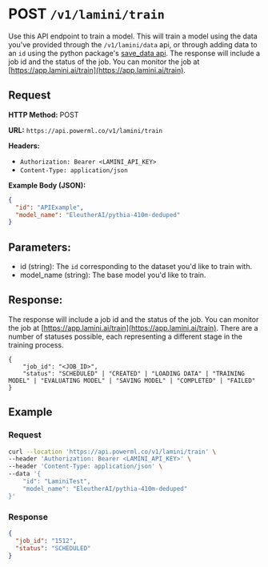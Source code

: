 # POST `/v1/lamini/train`

Use this API endpoint to train a model. This will train a model using the data you've provided through the `/v1/lamini/data` api, or through adding data to an `id` using the python package's [save_data api](/LLMEngine/save_data/). The response will include a job id and the status of the job. You can monitor the job at [https://app.lamini.ai/train](https://app.lamini.ai/train).

## Request

**HTTP Method:** POST

**URL:** `https://api.powerml.co/v1/lamini/train`

**Headers:**

- `Authorization: Bearer <LAMINI_API_KEY>`
- `Content-Type: application/json`

**Example Body (JSON):**

```json
{
  "id": "APIExample",
  "model_name": "EleutherAI/pythia-410m-deduped"
}
```

## Parameters:

- id (string): The `id` corresponding to the dataset you'd like to train with.
- model_name (string): The base model you'd like to train.

## Response:

The response will include a job id and the status of the job. You can monitor the job at [https://app.lamini.ai/train](https://app.lamini.ai/train). There are a number of statuses possible, each representing a different stage in the training process.

```
{
    "job_id": "<JOB_ID>",
    "status": "SCHEDULED" | "CREATED" | "LOADING DATA" | "TRAINING MODEL" | "EVALUATING MODEL" | "SAVING MODEL" | "COMPLETED" | "FAILED"
}
```

## Example

### Request

```bash
curl --location 'https://api.powerml.co/v1/lamini/train' \
--header 'Authorization: Bearer <LAMINI_API_KEY>' \
--header 'Content-Type: application/json' \
--data '{
    "id": "LaminiTest",
    "model_name": "EleutherAI/pythia-410m-deduped"
}'
```

### Response

```json
{
  "job_id": "1512",
  "status": "SCHEDULED"
}
```
